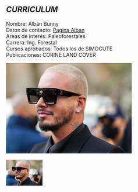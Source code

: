 ## ***CURRICULUM***
 
Nombre: Albán Bunny\
Datos de contacto: [Pagina Alban](https://es.wikipedia.org/wiki/Bad_Bunny)\
Areas de interés: Paleoforestales\
Carrera: Ing. Forestal\
Cursos aprobados: Todos los de SIMOCUTE\
Publicaciones: CORINE LAND COVER

![Imagen local](img/Foto.jpg)

<img src="img/Foto.jpg" alt="foto" width="100" height="">
